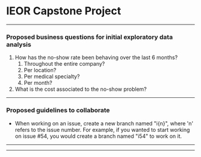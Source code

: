 # IEOR Capstone Project
---
### Proposed business questions for initial exploratory data analysis
1. How has the no-show rate been behaving over the last 6 months?
    1. Throughout the entire company?
    2. Per location?
    3. Per medical specialty?
    4. Per month?
2. What is the cost associated to the no-show problem?
---
### Proposed guidelines to collaborate
- When working on an issue, create a new branch named "i{n}", where 'n' refers to the issue number. For example, if you wanted to start working on issue #54, you would create a branch named "i54" to work on it.
---
---
